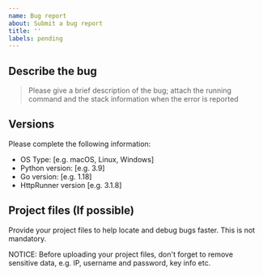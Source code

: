 ```yaml
---
name: Bug report
about: Submit a bug report
title: ''
labels: pending
---
```


## Describe the bug

> Please give a brief description of the bug;
> attach the running command and the stack information when the error is reported

## Versions

Please complete the following information:

- OS Type: [e.g. macOS, Linux, Windows]
- Python version: [e.g. 3.9]
- Go version: [e.g. 1.18]
- HttpRunner version [e.g. 3.1.8]

## Project files (If possible)

Provide your project files to help locate and debug bugs faster. This is not mandatory.

NOTICE: Before uploading your project files, don't forget to remove sensitive data, e.g. IP, username and password, key info etc.

